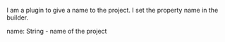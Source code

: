 I am a plugin to give a name to the project.
I set the property name in the builder.

name: String - name of the project